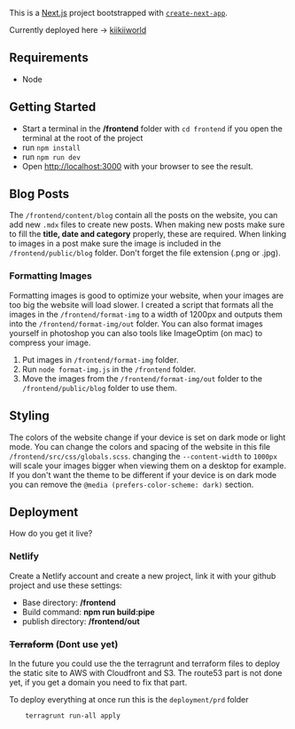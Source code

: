 This is a [Next.js](https://nextjs.org/) project bootstrapped with [`create-next-app`](https://github.com/vercel/next.js/tree/canary/packages/create-next-app).

Currently deployed here -> [kiikiiworld](https://kiikiiworld.netlify.app/)

## Requirements
- Node

## Getting Started
- Start a terminal in the **/frontend** folder with `cd frontend` if you open the terminal at the root of the project
- run `npm install`
- run `npm run dev`
- Open [http://localhost:3000](http://localhost:3000) with your browser to see the result.

## Blog Posts
The `/frontend/content/blog` contain all the posts on the website, you can add new `.mdx` files to create new posts.
When making new posts make sure to fill the **title, date and category** properly, these are required.
When linking to images in a post make sure the image is included in the `/frontend/public/blog` folder. Don't forget the file extension (.png or .jpg).

### Formatting Images
Formatting images is good to optimize your website, when your images are too big the website will load slower. I created a script that formats all the images in the `/frontend/format-img` to a width of 1200px and outputs them into the `/frontend/format-img/out` folder. You can also format images yourself in photoshop you can also tools like ImageOptim (on mac) to compress your image.

1. Put images in `/frontend/format-img` folder.
2. Run `node format-img.js` in the `/frontend` folder.
3. Move the images from the `/frontend/format-img/out` folder to the `/frontend/public/blog` folder to use them.

## Styling
The colors of the website change if your device is set on dark mode or light mode. You can change the colors and spacing of the website in this file `/frontend/src/css/globals.scss`. changing the `--content-width` to `1000px` will scale your images bigger when viewing them on a desktop for example. If you don't want the theme to be different if your device is on dark mode you can remove the `@media (prefers-color-scheme: dark)` section.

## Deployment
How do you get it live?

### Netlify
Create a Netlify account and create a new project, link it with your github project and use these settings:
- Base directory: **/frontend**
- Build command: **npm run build:pipe**
- publish directory: **/frontend/out**

### ~~Terraform~~ (Dont use yet)
In the future you could use the the terragrunt and terraform files to deploy the static site to AWS with Cloudfront and S3.
The route53 part is not done yet, if you get a domain you need to fix that part.

To deploy everything at once run this is the `deployment/prd` folder

```bash
    terragrunt run-all apply
```